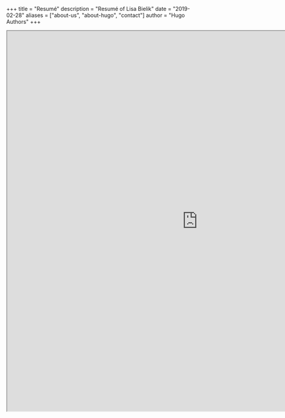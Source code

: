 +++
title = "Resumé"
description = "Resumé of Lisa Bielik"
date = "2019-02-28"
aliases = ["about-us", "about-hugo", "contact"]
author = "Hugo Authors"
+++

<!DOCTYPE html>
<html>
  <head>
    <title>Resumé</title>
  </head>
  <body>
    <iframe src="https://drive.google.com/file/d/1pKZF8TlkjuldCgyg204McZcgUA6Q6Zib/view?usp=sharing" width="1000" height="1000">
    </iframe>
  </body>
</html>


